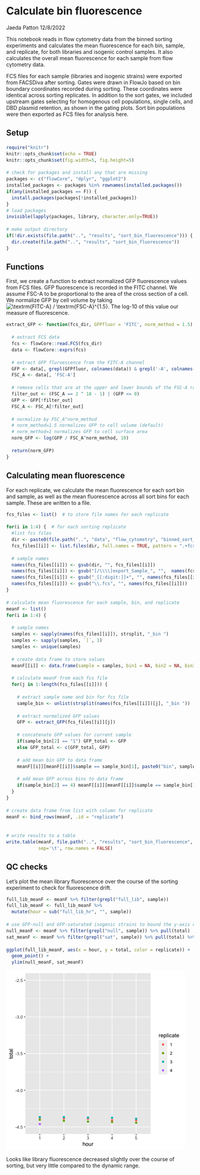 Calculate bin fluorescence
================
Jaeda Patton
12/8/2022

This notebook reads in flow cytometry data from the binned sorting
experiments and calculates the mean fluorescence for each bin, sample,
and replicate, for both libraries and isogenic control samples. It also
calculates the overall mean fluorescence for each sample from flow
cytometry data.

FCS files for each sample (libraries and isogenic strains) were exported
from FACSDiva after sorting. Gates were drawn in FlowJo based on bin
boundary coordinates recorded during sorting. These coordinates were
identical across sorting replicates. In addition to the sort gates, we
included upstream gates selecting for homogenous cell populations,
single cells, and DBD plasmid retention, as shown in the gating plots.
Sort bin populations were then exported as FCS files for analysis here.

## Setup

``` r
require("knitr")
knitr::opts_chunk$set(echo = TRUE)
knitr::opts_chunk$set(fig.width=5, fig.height=5)

# check for packages and install any that are missing
packages <- c("flowCore", "dplyr", "ggplot2")
installed_packages <- packages %in% rownames(installed.packages())
if(any(installed_packages == F)) {
  install.packages(packages[!installed_packages])
}
# load packages
invisible(lapply(packages, library, character.only=TRUE))

# make output directory
if(!dir.exists(file.path("..", "results", "sort_bin_fluorescence"))) {
  dir.create(file.path("..", "results", "sort_bin_fluorescence"))
}
```

## Functions

First, we create a function to extract normalized GFP fluorescence
values from FCS files. GFP fluorescence is recorded in the FITC channel.
We assume FSC-A to be proportional to the area of the cross section of a
cell. We normalize GFP by cell volume by taking
![\textrm{FITC-A} / \textrm{FSC-A}^{1.5}](https://latex.codecogs.com/png.image?%5Cdpi%7B110%7D&space;%5Cbg_white&space;%5Ctextrm%7BFITC-A%7D%20%2F%20%5Ctextrm%7BFSC-A%7D%5E%7B1.5%7D "\textrm{FITC-A} / \textrm{FSC-A}^{1.5}").
The log-10 of this value our measure of fluorescence.

``` r
extract_GFP <- function(fcs_dir, GFPfluor = 'FITC', norm_method = 1.5) {
  
  # extract FCS data
  fcs <- flowCore::read.FCS(fcs_dir)
  data <- flowCore::exprs(fcs)
  
  # extract GFP fluroescence from the FITC-A channel
  GFP <- data[, grepl(GFPfluor, colnames(data)) & grepl('-A', colnames(data))]
  FSC_A <- data[, 'FSC-A']
  
  # remove cells that are at the upper and lower bounds of the FSC-A range
  filter_out <- (FSC_A == 2 ^ 18 - 1) | (GFP <= 0)
  GFP <- GFP[!filter_out]
  FSC_A <- FSC_A[!filter_out]
  
  # normalize by FSC_A^norm_method
  # norm_method=1.5 normalizes GFP to cell volume (default)
  # norm_method=1 normalizes GFP to cell surface area
  norm_GFP <- log(GFP / FSC_A^norm_method, 10)
  
  return(norm_GFP)
}
```

## Calculating mean fluorescence

For each replicate, we calculate the mean fluorescence for each sort bin
and sample, as well as the mean fluorescence across all sort bins for
each sample. These are written to a file.

``` r
fcs_files <- list()  # to store file names for each replicate

for(i in 1:4) {  # for each sorting replicate
  #list fcs files
  dir <- paste0(file.path("..", "data", "flow_cytometry", "binned_sort_rep"), i)
  fcs_files[[i]] <- list.files(dir, full.names = TRUE, pattern = ".+fcs$")
  
  # sample names
  names(fcs_files[[i]]) <- gsub(dir, "", fcs_files[[i]])
  names(fcs_files[[i]]) <- gsub("[/\\\\]export_Sample_", "",  names(fcs_files[[i]]))
  names(fcs_files[[i]]) <- gsub("_[[:digit:]]+", "", names(fcs_files[[i]]))
  names(fcs_files[[i]]) <- gsub("\\.fcs", "", names(fcs_files[[i]]))
}

# calculate mean fluorescence for each sample, bin, and replicate
meanF <- list()
for(i in 1:4) {
  
  # sample names
  samples <- sapply(names(fcs_files[[i]]), strsplit, "_bin ")
  samples <- sapply(samples, `[`, 1)
  samples <- unique(samples)
  
  # create data frame to store values
  meanF[[i]] <- data.frame(sample = samples, bin1 = NA, bin2 = NA, bin3 = NA, bin4 = NA, total = NA)
  
  # calculate meanF from each fcs file
  for(j in 1:length(fcs_files[[i]])) {
    
    # extract sample name and bin for fcs file
    sample_bin <- unlist(strsplit(names(fcs_files[[i]])[j], "_bin "))
    
    # extract normalized GFP values
    GFP <- extract_GFP(fcs_files[[i]][j])
    
    # concatenate GFP values for current sample
    if(sample_bin[2] == "1") GFP_total <- GFP
    else GFP_total <- c(GFP_total, GFP)
    
    # add mean bin GFP to data frame
    meanF[[i]][meanF[[i]]$sample == sample_bin[1], paste0("bin", sample_bin[2])] <- mean(GFP)
    
    # add mean GFP across bins to data frame
    if(sample_bin[2] == 4) meanF[[i]][meanF[[i]]$sample == sample_bin[1], "total"] <- mean(GFP_total)
  }
}

# create data frame from list with column for replicate
meanF <- bind_rows(meanF, .id = "replicate")


# write results to a table
write.table(meanF, file.path("..", "results", "sort_bin_fluorescence", "binned_sort_FACS_fluorescence.txt"), 
            sep='\t', row.names = FALSE)
```

## QC checks

Let’s plot the mean library fluorescence over the course of the sorting
experiment to check for fluorescence drift.

``` r
full_lib_meanF <- meanF %>% filter(grepl("full_lib", sample))
full_lib_meanF <- full_lib_meanF %>% 
  mutate(hour = sub("full_lib_hr", "", sample))

# use GFP-null and GFP-saturated isogenic strains to bound the y-axis of the plot
null_meanF <- meanF %>% filter(grepl("null", sample)) %>% pull(total)
sat_meanF <- meanF %>% filter(grepl("sat", sample)) %>% pull(total) %>% mean()

ggplot(full_lib_meanF, aes(x = hour, y = total, color = replicate)) + 
  geom_point() + 
  ylim(null_meanF, sat_meanF)
```

![](calculate_bin_fluorescence_files/figure-gfm/unnamed-chunk-3-1.png)<!-- -->

Looks like library fluorescence decreased slightly over the course of
sorting, but very little compared to the dynamic range.
